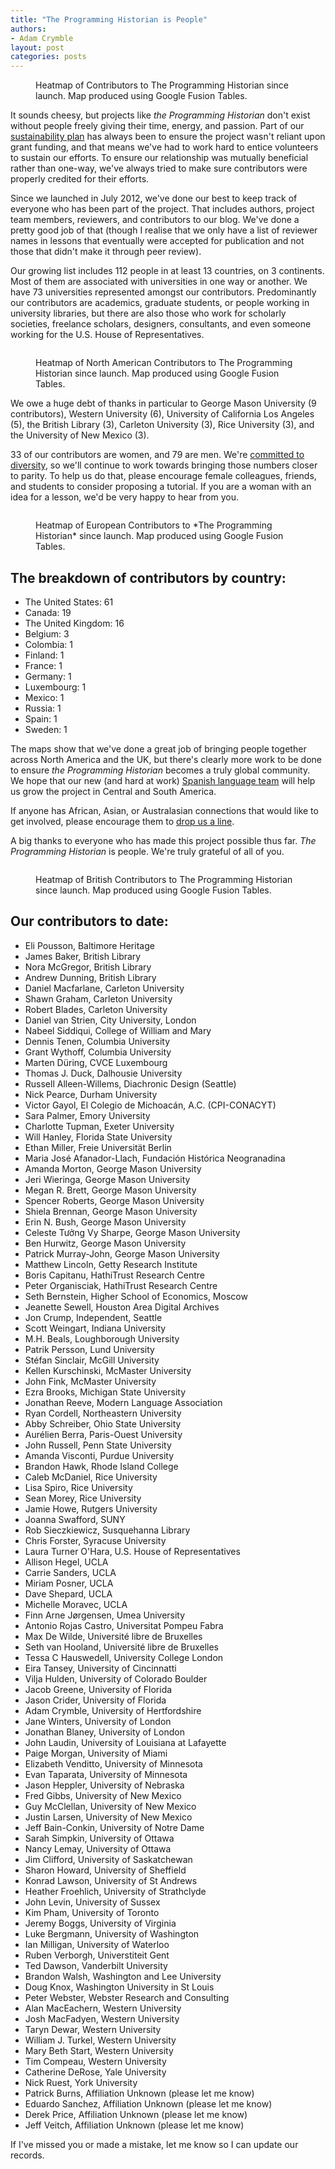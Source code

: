 ```yaml
---
title: "The Programming Historian is People"
authors: 
- Adam Crymble 
layout: post
categories: posts
---
```


<p><figure><a href="/images/ph-is-people/PhPeople-earth.png">
        <img src="/images/ph-is-people/PhPeople-earth.png" alt=""/></a><figcaption>
    Heatmap of Contributors to The Programming Historian since launch. Map produced using Google Fusion Tables.</figcaption></figure></p>
    
It sounds cheesy, but projects like *the Programming Historian* don't exist without people freely giving their time, energy, and passion. Part of our [sustainability plan](/#funding--ownership) has always been to ensure the project wasn't reliant upon grant funding, and that means we've had to work hard to entice volunteers to sustain our efforts. To ensure our relationship was mutually beneficial rather than one-way, we've always tried to make sure contributors were properly credited for their efforts.

Since we launched in July 2012, we've done our best to keep track of everyone who has been part of the project. That includes authors, project team members, reviewers, and contributors to our blog. We've done a pretty good job of that (though I realise that we only have a list of reviewer names in lessons that eventually were accepted for publication and not those that didn't make it through peer review).

Our growing list includes 112 people in at least 13 countries, on 3 continents. Most of them are associated with universities in one way or another. We have 73 universities represented amongst our contributors. Predominantly our contributors are academics, graduate students, or people working in university libraries, but there are also those who work for scholarly societies, freelance scholars, designers, consultants, and even someone working for the U.S. House of Representatives.


<figure>
<a href="/images/ph-is-people/PhPeople-northAmerica.png">
        <img src="/images/ph-is-people/PhPeople-northAmerica.png" alt=""/>
    </a>
    <figcaption>
    <p>Heatmap of North American Contributors to The Programming Historian since launch. Map produced using Google Fusion Tables.</p>
</figcaption>
</figure>

We owe a huge debt of thanks in particular to George Mason University (9 contributors), Western University (6), University of California Los Angeles (5), the British Library (3), Carleton University (3), Rice University (3), and the University of New Mexico (3).

33 of our contributors are women, and 79 are men. We're [committed to diversity](/posts/PH-commitment-to-diversity), so we'll continue to work towards bringing those numbers closer to parity. To help us do that, please encourage female colleagues, friends, and students to consider proposing a tutorial. If you are a woman with an idea for a lesson, we'd be very happy to hear from you.

<figure>
<a href="/images/ph-is-people/PhPeople-Europe.png">
        <img src="/images/ph-is-people/PhPeople-Europe.png" alt=""/>
    </a>
    <figcaption>
    <p>Heatmap of European Contributors to *The Programming Historian* since launch. Map produced using Google Fusion Tables.</p>
</figcaption>
</figure>

## The breakdown of contributors by country:

* The United States: 61
* Canada: 19
* The United Kingdom: 16
* Belgium: 3
* Colombia: 1
* Finland: 1
* France: 1
* Germany: 1
* Luxembourg: 1
* Mexico: 1
* Russia: 1
* Spain: 1
* Sweden: 1

The maps show that we've done a great job of bringing people together across North America and the UK, but there's clearly more work to be done to ensure *the Programming Historian* becomes a truly global community. We hope that our new (and hard at work) [Spanish language team](/posts/announcing-new-team-spanish-language-editors) will help us grow the project in Central and South America.

If anyone has African, Asian, or Australasian connections that would like to get involved, please encourage them to [drop us a line](/project-team).

A big thanks to everyone who has made this project possible thus far. *The Programming Historian* is people. We're truly grateful of all of you.

<figure>
<a href="/images/ph-is-people/PhPeople-uk.png">
        <img src="/images/ph-is-people/PhPeople-uk.png" alt=""/>
    </a>
    <figcaption>
    <p>Heatmap of British Contributors to The Programming Historian since launch. Map produced using Google Fusion Tables.</p>
</figcaption>
</figure>

## Our contributors to date:

* Eli Pousson, Baltimore Heritage
* James Baker, British Library
* Nora McGregor, British Library
* Andrew Dunning, British Library
* Daniel Macfarlane, Carleton University
* Shawn Graham, Carleton University
* Robert Blades, Carleton University
* Daniel van Strien, City University, London
* Nabeel Siddiqui, College of William and Mary
* Dennis Tenen, Columbia University
* Grant Wythoff, Columbia University
* Marten D&uuml;ring, CVCE Luxembourg
* Thomas J. Duck, Dalhousie University
* Russell Alleen-Willems, Diachronic Design (Seattle)
* Nick Pearce, Durham University
* Victor Gayol, El Colegio de Michoac&aacute;n, A.C. (CPI-CONACYT)
* Sara Palmer, Emory University
* Charlotte Tupman, Exeter University
* Will Hanley, Florida State University
* Ethan Miller, Freie Universit&auml;t Berlin
* Maria Jos&eacute; Afanador-Llach, Fundaci&oacute;n Hist&oacute;rica Neogranadina
* Amanda Morton, George Mason University
* Jeri Wieringa, George Mason University
* Megan R. Brett, George Mason University
* Spencer Roberts, George Mason University
* Shiela Brennan, George Mason University
* Erin N. Bush, George Mason University
* Celeste T&#432;&#7903;ng Vy Sharpe, George Mason University
* Ben Hurwitz, George Mason University
* Patrick Murray-John, George Mason University
* Matthew Lincoln, Getty Research Institute
* Boris Capitanu, HathiTrust Research Centre
* Peter Organisciak, HathiTrust Research Centre
* Seth Bernstein, Higher School of Economics, Moscow
* Jeanette Sewell, Houston Area Digital Archives
* Jon Crump, Independent, Seattle
* Scott Weingart, Indiana University
* M.H. Beals, Loughborough University
* Patrik Persson, Lund University
* St&eacute;fan Sinclair, McGill University
* Kellen Kurschinski, McMaster University
* John Fink, McMaster University
* Ezra Brooks, Michigan State University
* Jonathan Reeve, Modern Language Association
* Ryan Cordell, Northeastern University
* Abby Schreiber, Ohio State University
* Aur&eacute;lien Berra, Paris-Ouest University
* John Russell, Penn State University
* Amanda Visconti, Purdue University
* Brandon Hawk, Rhode Island College
* Caleb McDaniel, Rice University
* Lisa Spiro, Rice University
* Sean Morey, Rice University
* Jamie Howe, Rutgers University
* Joanna Swafford, SUNY
* Rob Sieczkiewicz, Susquehanna Library
* Chris Forster, Syracuse University
* Laura Turner O'Hara, U.S. House of Representatives
* Allison Hegel, UCLA
* Carrie Sanders, UCLA
* Miriam Posner, UCLA
* Dave Shepard, UCLA
* Michelle Moravec, UCLA
* Finn Arne J&oslash;rgensen, Umea University
* Antonio Rojas Castro, Universitat Pompeu Fabra
* Max De Wilde, Universit&eacute; libre de Bruxelles
* Seth van Hooland, Universit&eacute; libre de Bruxelles
* Tessa C Hauswedell, University College London
* Eira Tansey, University of Cincinnatti
* Vilja Hulden, University of Colorado Boulder
* Jacob Greene, University of Florida
* Jason Crider, University of Florida
* Adam Crymble, University of Hertfordshire
* Jane Winters, University of London
* Jonathan Blaney, University of London
* John Laudin, University of Louisiana at Lafayette
* Paige Morgan, University of Miami
* Elizabeth Venditto, University of Minnesota
* Evan Taparata, University of Minnesota
* Jason Heppler, University of Nebraska
* Fred Gibbs, University of New Mexico
* Guy McClellan, University of New Mexico
* Justin Larsen, University of New Mexico
* Jeff Bain-Conkin, University of Notre Dame
* Sarah Simpkin, University of Ottawa
* Nancy Lemay, University of Ottawa
* Jim Clifford, University of Saskatchewan
* Sharon Howard, University of Sheffield
* Konrad Lawson, University of St Andrews
* Heather Froehlich, University of Strathclyde
* John Levin, University of Sussex
* Kim Pham, University of Toronto
* Jeremy Boggs, University of Virginia
* Luke Bergmann, University of Washington
* Ian Milligan, University of Waterloo
* Ruben Verborgh, Universtiteit Gent
* Ted Dawson, Vanderbilt University
* Brandon Walsh, Washington and Lee University
* Doug Knox, Washington University in St Louis
* Peter Webster, Webster Research and Consulting
* Alan MacEachern, Western University
* Josh MacFadyen, Western University
* Taryn Dewar, Western University
* William J. Turkel, Western University
* Mary Beth Start, Western University
* Tim Compeau, Western University
* Catherine DeRose, Yale University
* Nick Ruest, York University
* Patrick Burns, Affiliation Unknown (please let me know)
* Eduardo Sanchez, Affiliation Unknown (please let me know)
* Derek Price, Affiliation Unknown (please let me know)
* Jeff Veitch, Affiliation Unknown (please let me know)

If I've missed you or made a mistake, let me know so I can update our records.
